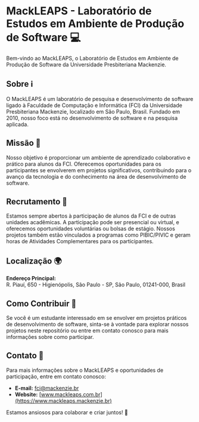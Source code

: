 # MackLEAPS - Laboratório de Estudos em Ambiente de Produção de Software 💻

Bem-vindo ao MackLEAPS, o Laboratório de Estudos em Ambiente de Produção de Software da Universidade Presbiteriana Mackenzie.

## Sobre ℹ️

O MackLEAPS é um laboratório de pesquisa e desenvolvimento de software ligado à Faculdade de Computação e Informática (FCI) da Universidade Presbiteriana Mackenzie, localizado em São Paulo, Brasil. Fundado em 2010, nosso foco está no desenvolvimento de software e na pesquisa aplicada.

## Missão 🎯

Nosso objetivo é proporcionar um ambiente de aprendizado colaborativo e prático para alunos da FCI. Oferecemos oportunidades para os participantes se envolverem em projetos significativos, contribuindo para o avanço da tecnologia e do conhecimento na área de desenvolvimento de software.

## Recrutamento 🌟

Estamos sempre abertos à participação de alunos da FCI e de outras unidades acadêmicas. A participação pode ser presencial ou virtual, e oferecemos oportunidades voluntárias ou bolsas de estágio. Nossos projetos também estão vinculados a programas como PIBIC/PIVIC e geram horas de Atividades Complementares para os participantes.

## Localização 🌍

**Endereço Principal:**  
R. Piauí, 650 - Higienópolis, São Paulo - SP, São Paulo, 01241-000, Brasil

## Como Contribuir 🤝

Se você é um estudante interessado em se envolver em projetos práticos de desenvolvimento de software, sinta-se à vontade para explorar nossos projetos neste repositório ou entre em contato conosco para mais informações sobre como participar.

## Contato 📧

Para mais informações sobre o MackLEAPS e oportunidades de participação, entre em contato conosco:

- **E-mail:** [fci@mackenzie.br](mailto:fci@mackenzie.br)
- **Website:** [www.mackleaps.com.br](https://www.mackleaps.mackenzie.br)

Estamos ansiosos para colaborar e criar juntos! 🚀
